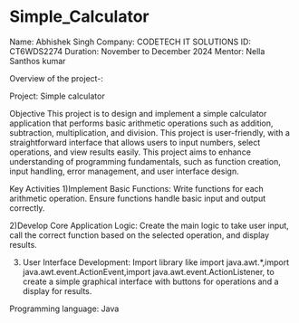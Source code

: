 # Simple_Calculator
Name: Abhishek Singh
Company: CODETECH IT SOLUTIONS
ID: CT6WDS2274
Duration: November to December 2024
Mentor: Nella Santhos kumar

Overview of the project-:

Project: Simple calculator

Objective
This project is to design and implement a simple calculator application that performs basic arithmetic operations such as addition, subtraction, multiplication, and division. This project is user-friendly, with a straightforward interface that allows users to input numbers, select operations, and view results easily. This project aims to enhance understanding of programming fundamentals, such as function creation, input handling, error management, and user interface design.

Key Activities
1)Implement Basic Functions:
  Write functions for each arithmetic operation.
  Ensure functions handle basic input and output correctly.

2)Develop Core Application Logic:
  Create the main logic to take user input, call the correct function based on the selected operation, and display results.

3) User Interface Development:
   Import library like import java.awt.*,import java.awt.event.ActionEvent,import java.awt.event.ActionListener, to create a simple          graphical interface with buttons for operations and a display for results.

Programming language: Java

    
